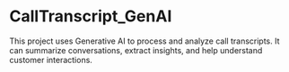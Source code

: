 # CallTranscript_GenAI

This project uses Generative AI to process and analyze call transcripts. It can summarize conversations, extract insights, and help understand customer interactions.
